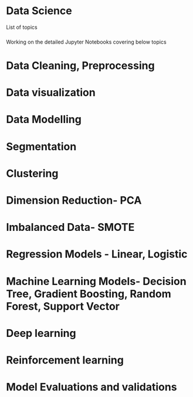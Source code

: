 # Data Science
List of topics
### 
Working on the detailed Jupyter Notebooks covering below topics
# Data Cleaning, Preprocessing
# Data visualization
# Data Modelling
# Segmentation
# Clustering
# Dimension Reduction- PCA
# Imbalanced Data- SMOTE
# Regression Models - Linear, Logistic
# Machine Learning Models- Decision Tree, Gradient Boosting, Random Forest, Support Vector
# Deep learning
# Reinforcement learning
# Model Evaluations and validations
